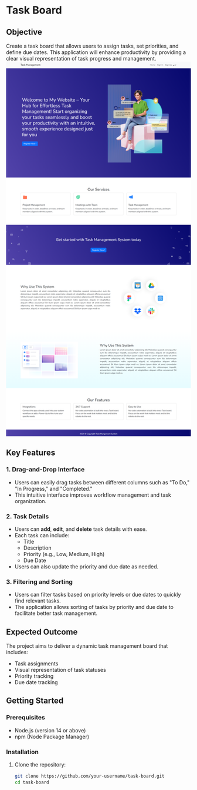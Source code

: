 # Task Board

## Objective
Create a task board that allows users to assign tasks, set priorities, and define due dates. This application will enhance productivity by providing a clear visual representation of task progress and management.
![Task Board Screenshot](./src/assets/images/Home-en.png)
## Key Features

### 1. Drag-and-Drop Interface
- Users can easily drag tasks between different columns such as "To Do," "In Progress," and "Completed."
- This intuitive interface improves workflow management and task organization.

### 2. Task Details
- Users can **add**, **edit**, and **delete** task details with ease.
- Each task can include:
  - Title
  - Description
  - Priority (e.g., Low, Medium, High)
  - Due Date
- Users can also update the priority and due date as needed.

### 3. Filtering and Sorting
- Users can filter tasks based on priority levels or due dates to quickly find relevant tasks.
- The application allows sorting of tasks by priority and due date to facilitate better task management.

## Expected Outcome
The project aims to deliver a dynamic task management board that includes:
- Task assignments
- Visual representation of task statuses
- Priority tracking
- Due date tracking

## Getting Started

### Prerequisites
- Node.js (version 14 or above)
- npm (Node Package Manager)

### Installation
1. Clone the repository:
   ```bash
   git clone https://github.com/your-username/task-board.git
   cd task-board

